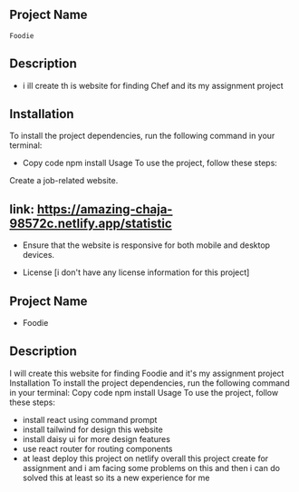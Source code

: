 ## Project Name

`Foodie`

## Description

-  i ill create th is website for finding Chef and its my assignment project

## Installation

To install the project dependencies, run the following command in your terminal:

-  Copy code
   npm install
   Usage
   To use the project, follow these steps:

Create a job-related website.

## link: https://amazing-chaja-98572c.netlify.app/statistic

-  Ensure that the website is responsive for both mobile and desktop devices.

*  License
   [i don't have any license information for this project]

## Project Name

-  Foodie

## Description

I will create this website for finding Foodie and it's my assignment project
Installation
To install the project dependencies, run the following command in your terminal:
Copy code
npm install
Usage
To use the project, follow these steps:

-  install react using command prompt
-  install tailwind for design this website
-  install daisy ui for more design features
-  use react router for routing components
-  at least deploy this project on netlify overall this project create for assignment and i am facing some problems on this and then i can do solved this at least so its a new experience for me

```

```
